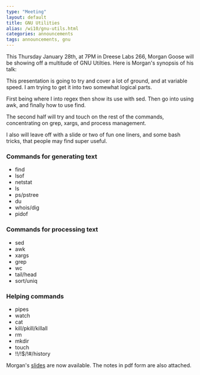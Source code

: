 ```yaml
---
type: "Meeting"
layout: default
title: GNU Utilities
alias: /wi10/gnu-utils.html
categories: announcements
tags: announcements, gnu
---
```

This Thursday January 28th, at 7PM in Dreese Labs 266, Morgan Goose will be showing off a multitude of GNU Utilties. Here is Morgan's synopsis of his talk:

This presentation is going to try and cover a lot of ground, and at variable speed. I am trying to get it into two somewhat logical parts.

First being where I into regex then show its use with sed. Then go into using awk, and finally how to use find.

The second half will try and touch on the rest of the commands, concentrating on grep, xargs, and process management.

I also will leave off with a slide or two of fun one liners, and some bash tricks, that people may find super useful.

### Commands for generating text

*   find
*   lsof
*   netstat
*   ls
*   ps/pstree
*   du
*   whois/dig
*   pidof

### Commands for processing text

*   sed
*   awk
*   xargs
*   grep
*   wc
*   tail/head
*   sort/uniq

### Helping commands

*   pipes
*   watch
*   cat
*   kill/pkill/killall
*   rm
*   mkdir
*   touch
*   !!/!$/!#/history

Morgan's [slides](http://morgangoose.com/p/gnu_tools/) are now available. The notes in pdf form are also attached.
